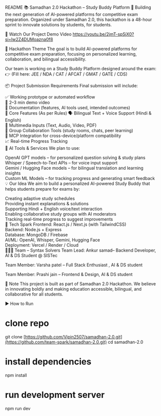 README
📚 Samadhan 2.0 Hackathon – Study Buddy Platform
🚀 Building the next generation of AI-powered platforms for competitive exam preparation.   Organized under Samadhan 2.0, this hackathon is a 48-hour sprint to innovate solutions by students, for students.

🎥 Watch Our Project Demo Video 
https://youtu.be/2jmT-spSjX0?si=lw2Z4DUMoazna0f8

🎯 Hackathon Theme
The goal is to build AI-powered platforms for competitive exam preparation, focusing on personalized learning, collaboration, and bilingual accessibility.

Our team is working on a Study Buddy Platform designed around the exam:   👉 (Fill here: JEE / NDA / CAT / AFCAT / GMAT / GATE / CDS)

📦 Project Submission Requirements
Final submission will include:

✅ Working prototype or automated workflow  
🎥 2–3 min demo video  
📄 Documentation (features, AI tools used, intended outcomes)  
🔎 Core Features (As per Rules)
🗣️ Bilingual Text + Voice Support (Hindi & English)  
🎥 Multimedia Inputs (Text, Audio, Video, PDF)  
🤝 Group Collaboration Tools (study rooms, chats, peer learning)  
🔗 MCP Integration for cross-device/platform compatibility  
📈 Real-time Progress Tracking  
🤖 AI Tools & Services
We plan to use:

OpenAI GPT models – for personalized question solving & study plans  
Whisper / Speech-to-Text APIs – for voice input support  
Gemini / Hugging Face models – for bilingual translation and learning insights  
Custom ML Models – for tracking progress and generating smart feedback  
💡 Our Idea
We aim to build a personalized AI-powered Study Buddy that helps students prepare for exams by:  

Creating adaptive study schedules  
Providing instant explanations & solutions  
Supporting Hindi + English voice/text interaction  
Enabling collaborative study groups with AI moderators  
Tracking real-time progress to suggest improvements  
🚀 Tech Spark
Frontend: React.js / Next.js (with TailwindCSS)  
Backend: Node.js + Express  
Database: MongoDB / Firebase  
AI/ML: OpenAI, Whisper, Gemini, Hugging Face  
Deployment: Vercel / Render / Cloud  
👨‍👩‍👦 Team – Syntax Solvers
Team Lead: Ankur samad– Backend Developer, AI & DS Student @ SISTec

Team Member: Varsha patel – Full Stack Enthusiast , AI & DS student 

Team Member: Prashi jain – Frontend & Design, AI & DS student

📢 Note
This project is built as part of Samadhan 2.0 Hackathon. We believe in innovating boldly and making education accessible, bilingual, and collaborative for all students.

▶️ How to Run
# clone repo
git clone [https://github.com/Vipin2507/samadhan-2.0.git](https://github.com/team-spark/samadhan-2.0.git)
cd samadhan-2.0

# install dependencies
npm install

# run development server
npm run dev
